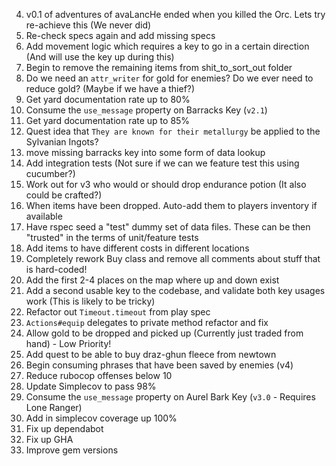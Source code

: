 4) v0.1 of adventures of avaLancHe ended when you killed the Orc. Lets try re-achieve this (We never did)
5) Re-check specs again and add missing specs
6) Add movement logic which requires a key to go in a certain direction (And will use the key up during this)
7) Begin to remove the remaining items from shit_to_sort_out folder
8) Do we need an `attr_writer` for gold for enemies? Do we ever need to reduce gold? (Maybe if we have a thief?)
9) Get yard documentation rate up to 80%
10) Consume the `use_message` property on Barracks Key (`v2.1`)
11) Get yard documentation rate up to 85%
12) Quest idea that `They are known for their metallurgy` be applied to the Sylvanian Ingots?
13) move missing barracks key into some form of data lookup
14) Add integration tests (Not sure if we can we feature test this using cucumber?)
15) Work out for v3 who would or should drop endurance potion (It also could be crafted?)
16) When items have been dropped. Auto-add them to players inventory if available
17) Have rspec seed a "test" dummy set of data files. These can be then "trusted" in the terms of
unit/feature tests
18) Add items to have different costs in different locations
19) Completely rework Buy class and remove all comments about stuff that is hard-coded!
20) Add the first 2-4 places on the map where up and down exist
21) Add a second usable key to the codebase, and validate both key usages work (This is likely to be tricky)
22) Refactor out `Timeout.timeout` from play spec
23) `Actions#equip` delegates to private method refactor and fix
24) Allow gold to be dropped and picked up (Currently just traded from hand) - Low Priority!
25) Add quest to be able to buy draz-ghun fleece from newtown
26) Begin consuming phrases that have been saved by enemies (v4)
27) Reduce rubocop offenses below 10
28) Update Simplecov to pass 98%
29) Consume the `use_message` property on Aurel Bark Key (`v3.0` - Requires Lone Ranger)
30) Add in simplecov coverage up 100%
31) Fix up dependabot
32) Fix up GHA
33) Improve gem versions
